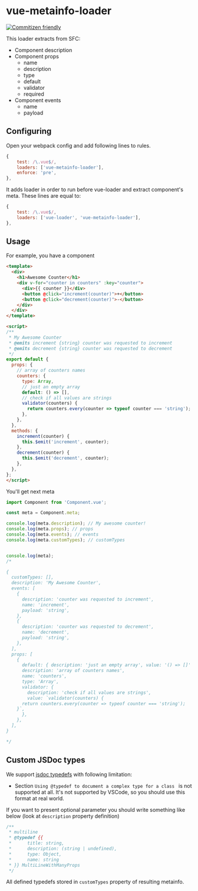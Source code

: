 # vue-metainfo-loader

[![Commitizen friendly](https://img.shields.io/badge/commitizen-friendly-brightgreen.svg)](http://commitizen.github.io/cz-cli/)

This loader extracts from SFC:
* Component description
* Component props
    * name
    * description
    * type
    * default
    * validator
    * required
* Component events
    * name
    * payload

## Configuring

Open your webpack config and add following lines to rules.

```js
{
    test: /\.vue$/,
    loaders: ['vue-metainfo-loader'],
    enforce: 'pre',
},
```

It adds loader in order to run before vue-loader and extract component's meta. These lines are equal to: 

```js
{
    test: /\.vue$/,
    loaders: ['vue-loader', 'vue-metainfo-loader'],
},
```


## Usage


For example, you have a component
```html
<template>
  <div>
    <h1>Awesome Counter</h1>
    <div v-for="counter in counters" :key="counter">
      <div>{{ counter }}</div>
      <button @click="increment(counter)">+</button>
      <button @click="decrement(counter)">-</button>
    </div>
  </div>
</template>

<script>
/**
 * My Awesome Counter
 * @emits increment {string} counter was requested to increment
 * @emits decrement {string} counter was requested to decrement
 */
export default {
  props: {
    // array of counters names
    counters: {
      type: Array,
      // just an empty array
      default: () => [],
      // check if all values are strings
      validator(counters) {
        return counters.every(counter => typeof counter === 'string');
      },
    },
  },
  methods: {
    increment(counter) {
      this.$emit('increment', counter);
    },
    decrement(counter) {
      this.$emit('decrement', counter);
    },
  },
};
</script>
```

You'll get next meta

```js
import Component from 'Component.vue';

const meta = Component.meta;

console.log(meta.description); // My awesome counter!
console.log(meta.props); // props
console.log(meta.events); // events
console.log(meta.customTypes); // customTypes


console.log(meta);
/*

{
  customTypes: [],
  description: 'My Awesome Counter',
  events: [
    {
      description: 'counter was requested to increment',
      name: 'increment',
      payload: 'string',
    },
    {
      description: 'counter was requested to decrement',
      name: 'decrement',
      payload: 'string',
    },
  ],
  props: [
    {
      default: { description: 'just an empty array', value: '() => []' },
      description: 'array of counters names',
      name: 'counters',
      type: 'Array',
      validator: {
        description: 'check if all values are strings',
        value: `validator(counters) {
      return counters.every(counter => typeof counter === 'string');
    }`,
      },
    },
  ],
}

*/
```

## Custom JSDoc types

We support [jsdoc typedefs](http://usejsdoc.org/tags-typedef.html) with following limitation:
* Section `Using @typedef to document a complex type for a class ` is not supported at all. It's not supported by VSCode, so you should use this format at real world.

If you want to present optional parameter you should write something like below (look at `description` property definition)

```js
/**
 * multiline
 * @typedef {{
 *      title: string,
 *      description: (string | undefined),
 *      type: Object,
 *      name: string
 * }} MultiLineWithManyProps
 */
```

All defined typedefs stored in `customTypes` property of resulting metainfo.